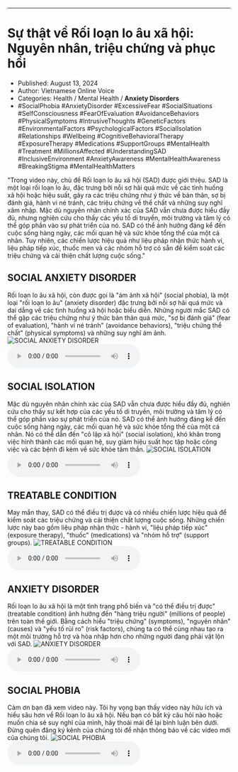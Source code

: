 
---

# Sự thật về Rối loạn lo âu xã hội: Nguyên nhân, triệu chứng và phục hồi

- Published: August 13, 2024
- Author: Vietnamese Online Voice
- Categories: Health / Mental Health / **Anxiety Disorders**
- #SocialPhobia #AnxietyDisorder #ExcessiveFear #SocialSituations #SelfConsciousness #FearOfEvaluation #AvoidanceBehaviors #PhysicalSymptoms #IntrusiveThoughts #GeneticFactors #EnvironmentalFactors #PsychologicalFactors #SocialIsolation #Relationships #Wellbeing #CognitiveBehavioralTherapy #ExposureTherapy #Medications #SupportGroups #MentalHealth #Treatment #MillionsAffected #UnderstandingSAD #InclusiveEnvironment #AnxietyAwareness #MentalHealthAwareness #BreakingStigma #MentalHealthMatters

"Trong video này, chủ đề Rối loạn lo âu xã hội (SAD) được giới thiệu. SAD là một loại rối loạn lo âu, đặc trưng bởi nỗi sợ hãi quá mức về các tình huống xã hội hoặc hiệu suất, gây ra các triệu chứng như ý thức về bản thân, sợ bị đánh giá, hành vi né tránh, các triệu chứng về thể chất và những suy nghĩ xâm nhập. Mặc dù nguyên nhân chính xác của SAD vẫn chưa được hiểu đầy đủ, nhưng nghiên cứu cho thấy các yếu tố di truyền, môi trường và tâm lý có thể góp phần vào sự phát triển của nó. SAD có thể ảnh hưởng đáng kể đến cuộc sống hàng ngày, các mối quan hệ và sức khỏe tổng thể của một cá nhân. Tuy nhiên, các chiến lược hiệu quả như liệu pháp nhận thức hành vi, liệu pháp tiếp xúc, thuốc men và các nhóm hỗ trợ có sẵn để kiểm soát các triệu chứng và cải thiện chất lượng cuộc sống."


## SOCIAL ANXIETY DISORDER

Rối loạn lo âu xã hội, còn được gọi là "ám ảnh xã hội" (social phobia), là một loại "rối loạn lo âu" (anxiety disorder) đặc trưng bởi nỗi sợ hãi quá mức và dai dẳng về các tình huống xã hội hoặc biểu diễn. Những người mắc SAD có thể gặp các triệu chứng như ý thức bản thân quá mức, "sợ bị đánh giá" (fear of evaluation), "hành vi né tránh" (avoidance behaviors), "triệu chứng thể chất" (physical symptoms) và những suy nghĩ ám ảnh.
![SOCIAL ANXIETY DISORDER](https://http-archiver-apis-production-80.schnworks.com/storage/images/transitions/2024-08-13/transition--19200848627-Montserrat-Thin-004895.jpg)
<audio controls>
    <source src="https://http-archiver-apis-production-80.schnworks.com/storage/storage/audio/file-2227118496.mp3" type="audio/mpeg">
</audio>



## SOCIAL ISOLATION

Mặc dù nguyên nhân chính xác của SAD vẫn chưa được hiểu đầy đủ, nghiên cứu cho thấy sự kết hợp của các yếu tố di truyền, môi trường và tâm lý có thể góp phần vào sự phát triển của nó. SAD có thể ảnh hưởng đáng kể đến cuộc sống hàng ngày, các mối quan hệ và sức khỏe tổng thể của một cá nhân. Nó có thể dẫn đến "cô lập xã hội" (social isolation), khó khăn trong việc hình thành các mối quan hệ, suy giảm hiệu suất học tập hoặc công việc và các bệnh đi kèm về sức khỏe tâm thần.
![SOCIAL ISOLATION](https://http-archiver-apis-production-80.schnworks.com/storage/images/transitions/2024-08-13/transition--19774168137-Montserrat-Black-673AB7.jpg)
<audio controls>
    <source src="https://http-archiver-apis-production-80.schnworks.com/storage/storage/audio/file-19047201734.mp3" type="audio/mpeg">
</audio>



## TREATABLE CONDITION

May mắn thay, SAD có thể điều trị được và có nhiều chiến lược hiệu quả để kiểm soát các triệu chứng và cải thiện chất lượng cuộc sống. Những chiến lược này bao gồm liệu pháp nhận thức - hành vi, "liệu pháp tiếp xúc" (exposure therapy), "thuốc" (medications) và "nhóm hỗ trợ" (support groups).
![TREATABLE CONDITION](https://http-archiver-apis-production-80.schnworks.com/storage/images/transitions/2024-08-13/transition--20556444151-Montserrat-SemiBold-880E4F.jpg)
<audio controls>
    <source src="https://http-archiver-apis-production-80.schnworks.com/storage/storage/audio/file-16355739765.mp3" type="audio/mpeg">
</audio>



## ANXIETY DISORDER

Rối loạn lo âu xã hội là một tình trạng phổ biến và "có thể điều trị được" (treatable condition) ảnh hưởng đến "hàng triệu người" (millions of people) trên toàn thế giới. Bằng cách hiểu "triệu chứng" (symptoms), "nguyên nhân" (causes) và "yếu tố rủi ro" (risk factors), chúng ta có thể cùng nhau tạo ra một môi trường hỗ trợ và hòa nhập hơn cho những người đang phải vật lộn với SAD.
![ANXIETY DISORDER](https://http-archiver-apis-production-80.schnworks.com/storage/images/transitions/2024-08-13/transition-33315126350-Montserrat-Thin-9C27B0.jpg)
<audio controls>
    <source src="https://http-archiver-apis-production-80.schnworks.com/storage/storage/audio/file-55614228957.mp3" type="audio/mpeg">
</audio>



## SOCIAL PHOBIA

Cảm ơn bạn đã xem video này. Tôi hy vọng bạn thấy video này hữu ích và hiểu sâu hơn về Rối loạn lo âu xã hội. Nếu bạn có bất kỳ câu hỏi nào hoặc muốn chia sẻ suy nghĩ của mình, hãy thoải mái để lại bình luận bên dưới. Đừng quên đăng ký kênh của chúng tôi để nhận thông báo về các video mới của chúng tôi.
![SOCIAL PHOBIA](https://http-archiver-apis-production-80.schnworks.com/storage/images/transitions/2024-08-13/transition-29090637246-Montserrat-Bold-673AB7.jpg)
<audio controls>
    <source src="https://http-archiver-apis-production-80.schnworks.com/storage/storage/audio/file-26439674374.mp3" type="audio/mpeg">
</audio>


